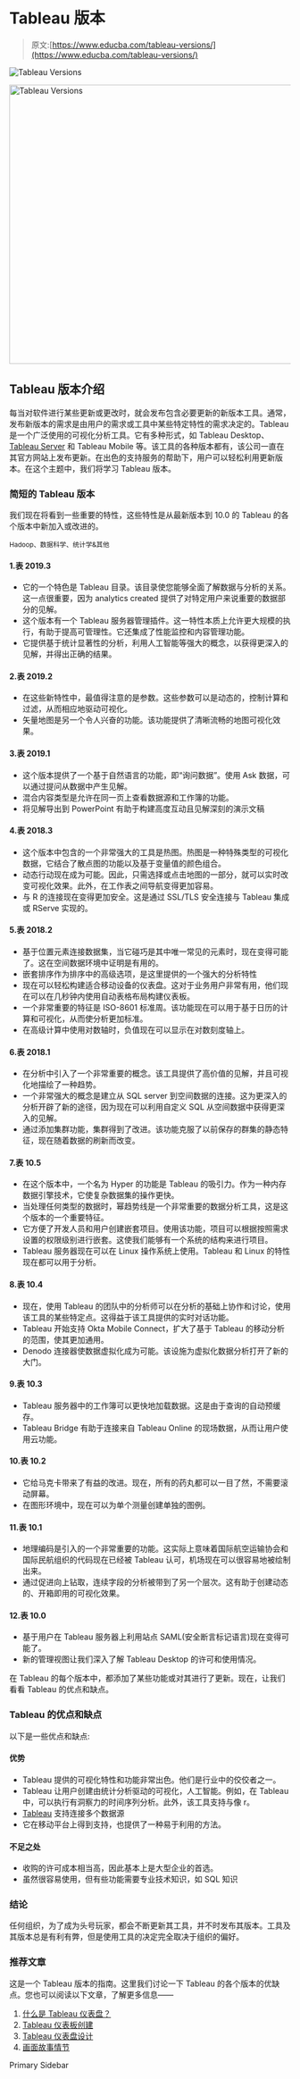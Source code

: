 # Tableau 版本

> 原文:[https://www.educba.com/tableau-versions/](https://www.educba.com/tableau-versions/)

![Tableau Versions](../Images/888ac4592917b695e2faca5007839b9c.png)

<noscript><img class="alignnone size-full wp-image-233558" src="../Images/888ac4592917b695e2faca5007839b9c.png" alt="Tableau Versions" width="900" height="500" data-original-src="https://cdn.educba.com/academy/wp-content/uploads/2019/11/Tableau-Versions.png"/></noscript>

## Tableau 版本介绍

每当对软件进行某些更新或更改时，就会发布包含必要更新的新版本工具。通常，发布新版本的需求是由用户的需求或工具中某些特定特性的需求决定的。Tableau 是一个广泛使用的可视化分析工具。它有多种形式，如 Tableau Desktop、 [Tableau Server](https://www.educba.com/install-tableau-server/) 和 Tableau Mobile 等。该工具的各种版本都有，该公司一直在其官方网站上发布更新。在出色的支持服务的帮助下，用户可以轻松利用更新版本。在这个主题中，我们将学习 Tableau 版本。

### 简短的 Tableau 版本

我们现在将看到一些重要的特性，这些特性是从最新版本到 10.0 的 Tableau 的各个版本中新加入或改进的。

<small>Hadoop、数据科学、统计学&其他</small>

#### 1.表 2019.3

*   它的一个特色是 Tableau 目录。该目录使您能够全面了解数据与分析的关系。这一点很重要，因为 analytics created 提供了对特定用户来说重要的数据部分的见解。
*   这个版本有一个 Tableau 服务器管理插件。这一特性本质上允许更大规模的执行，有助于提高可管理性。它还集成了性能监控和内容管理功能。
*   它提供基于统计显著性的分析，利用人工智能等强大的概念，以获得更深入的见解，并得出正确的结果。

#### 2.表 2019.2

*   在这些新特性中，最值得注意的是参数。这些参数可以是动态的，控制计算和过滤，从而相应地驱动可视化。
*   矢量地图是另一个令人兴奋的功能。该功能提供了清晰流畅的地图可视化效果。

#### 3.表 2019.1

*   这个版本提供了一个基于自然语言的功能，即“询问数据”。使用 Ask 数据，可以通过提问从数据中产生见解。
*   混合内容类型是允许在同一页上查看数据源和工作簿的功能。
*   将见解导出到 PowerPoint 有助于构建高度互动且见解深刻的演示文稿

#### 4.表 2018.3

*   这个版本中包含的一个非常强大的工具是热图。热图是一种特殊类型的可视化数据，它结合了散点图的功能以及基于变量值的颜色组合。
*   动态行动现在成为可能。因此，只需选择或点击地图的一部分，就可以实时改变可视化效果。此外，在工作表之间导航变得更加容易。
*   与 R 的连接现在变得更加安全。这是通过 SSL/TLS 安全连接与 Tableau 集成或 RServe 实现的。

#### 5.表 2018.2

*   基于位置元素连接数据集，当它碰巧是其中唯一常见的元素时，现在变得可能了。这在空间数据环境中证明是有用的。
*   嵌套排序作为排序中的高级选项，是这里提供的一个强大的分析特性
*   现在可以轻松构建适合移动设备的仪表盘。这对于业务用户非常有用，他们现在可以在几秒钟内使用自动表格布局构建仪表板。
*   一个非常重要的特征是 ISO-8601 标准周。该功能现在可以用于基于日历的计算和可视化，从而使分析更加标准。
*   在高级计算中使用对数轴时，负值现在可以显示在对数刻度轴上。

#### 6.表 2018.1

*   在分析中引入了一个非常重要的概念。该工具提供了高价值的见解，并且可视化地描绘了一种趋势。
*   一个非常强大的概念是建立从 SQL server 到空间数据的连接。这为更深入的分析开辟了新的途径，因为现在可以利用自定义 SQL 从空间数据中获得更深入的见解。
*   通过添加集群功能，集群得到了改进。该功能克服了以前保存的群集的静态特征，现在随着数据的刷新而改变。

#### 7.表 10.5

*   在这个版本中，一个名为 Hyper 的功能是 Tableau 的吸引力。作为一种内存数据引擎技术，它使复杂数据集的操作更快。
*   当处理任何类型的数据时，幂趋势线是一个非常重要的数据分析工具，这是这个版本的一个重要特征。
*   它方便了开发人员和用户创建嵌套项目。使用该功能，项目可以根据按照需求设置的权限级别进行嵌套。这使我们能够有一个系统的结构来进行项目。
*   Tableau 服务器现在可以在 Linux 操作系统上使用。Tableau 和 Linux 的特性现在都可以用于分析。

#### 8.表 10.4

*   现在，使用 Tableau 的团队中的分析师可以在分析的基础上协作和讨论，使用该工具的某些特定点。这得益于该工具提供的实时对话功能。
*   Tableau 开始支持 Okta Mobile Connect，扩大了基于 Tableau 的移动分析的范围，使其更加通用。
*   Denodo 连接器使数据虚拟化成为可能。该设施为虚拟化数据分析打开了新的大门。

#### 9.表 10.3

*   Tableau 服务器中的工作簿可以更快地加载数据。这是由于查询的自动预缓存。
*   Tableau Bridge 有助于连接来自 Tableau Online 的现场数据，从而让用户使用云功能。

#### 10.表 10.2

*   它给马克卡带来了有益的改进。现在，所有的药丸都可以一目了然，不需要滚动屏幕。
*   在图形环境中，现在可以为单个测量创建单独的图例。

#### 11.表 10.1

*   地理编码是引入的一个非常重要的功能。这实际上意味着国际航空运输协会和国际民航组织的代码现在已经被 Tableau 认可，机场现在可以很容易地被绘制出来。
*   通过促进向上钻取，连续字段的分析被带到了另一个层次。这有助于创建动态的、开箱即用的可视化效果。

#### 12.表 10.0

*   基于用户在 Tableau 服务器上利用站点 SAML(安全断言标记语言)现在变得可能了。
*   新的管理视图让我们深入了解 Tableau Desktop 的许可和使用情况。

在 Tableau 的每个版本中，都添加了某些功能或对其进行了更新。现在，让我们看看 Tableau 的优点和缺点。

### Tableau 的优点和缺点

以下是一些优点和缺点:

#### 优势

*   Tableau 提供的可视化特性和功能非常出色。他们是行业中的佼佼者之一。
*   Tableau 让用户创建由统计分析驱动的可视化，人工智能。例如，在 Tableau 中，可以执行有洞察力的时间序列分析。此外，该工具支持与像 r。
*   [Tableau](https://www.educba.com/tableau-new-features/) 支持连接多个数据源
*   它在移动平台上得到支持，也提供了一种易于利用的方法。

#### 不足之处

*   收购的许可成本相当高，因此基本上是大型企业的首选。
*   虽然很容易使用，但有些功能需要专业技术知识，如 SQL 知识

### 结论

任何组织，为了成为头号玩家，都会不断更新其工具，并不时发布其版本。工具及其版本总是有利有弊，但是使用工具的决定完全取决于组织的偏好。

### 推荐文章

这是一个 Tableau 版本的指南。这里我们讨论一下 Tableau 的各个版本的优缺点。您也可以阅读以下文章，了解更多信息——

1.  [什么是 Tableau 仪表盘？](https://www.educba.com/what-is-tableau-dashboard/)
2.  [Tableau 仪表板创建](https://www.educba.com/tableau-dashboard-creation/)
3.  [Tableau 仪表盘设计](https://www.educba.com/tableau-dashboard-design/)
4.  [画面故事情节](https://www.educba.com/tableau-storyline/)

<footer class="entry-footer">

<aside class="sidebar sidebar-primary widget-area" role="complementary" aria-label="Primary Sidebar">Primary Sidebar</aside>

</footer>